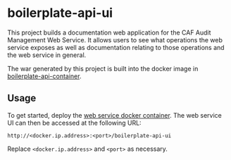 # boilerplate-api-ui

This project builds a documentation web application for the CAF Audit Management Web Service. It allows users to see what operations the web service exposes as well as documentation relating to those operations and the web service in general.

The war generated by this project is built into the docker image in [boilerplate-api-container](https://github.com/CAFDataProcessing/boilerplate-service/tree/develop/boilerplate-api-container).

## Usage

To get started, deploy the [web service docker container](https://github.com/CAFDataProcessing/boilerplate-service/tree/develop/boilerplate-api-container). The web service UI can then be accessed at the following URL:

	http://<docker.ip.address>:<port>/boilerplate-api-ui

Replace `<docker.ip.address>` and `<port>` as necessary.
